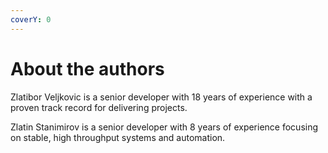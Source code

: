 ```yaml
---
coverY: 0
---
```


# About the authors

Zlatibor Veljkovic is a senior developer with 18 years of experience with a proven track record for delivering projects.

Zlatin Stanimirov is a senior developer with 8 years of experience focusing on stable, high throughput systems and automation.
